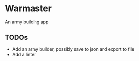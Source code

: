 # Warmaster

An army building app

## TODOs
+ Add an army builder, possibly save to json and export to file
+ Add a linter
